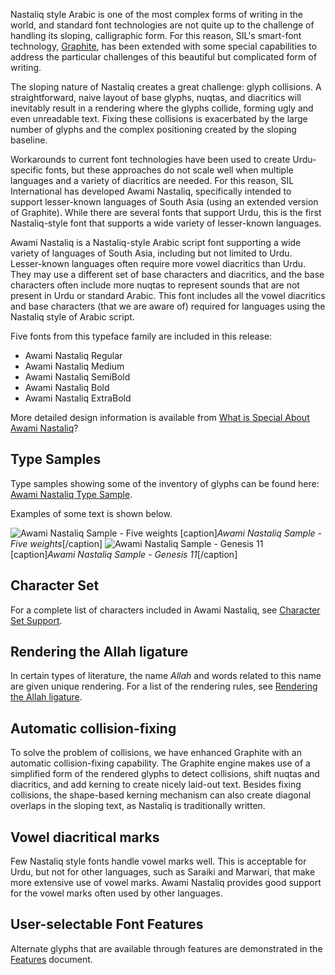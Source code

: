 
Nastaliq style Arabic is one of the most complex forms of writing in the world, and standard font technologies are not quite up to the challenge of handling its sloping, calligraphic form. For this reason, SIL's smart-font technology, [Graphite](http://graphite.sil.org), has been extended with some special capabilities to address the particular challenges of this beautiful but complicated form of writing.

The sloping nature of Nastaliq creates a great challenge: glyph collisions. A straightforward, naive layout of base glyphs, nuqtas, and diacritics will inevitably result in a rendering where the glyphs collide, forming ugly and even unreadable text. Fixing these collisions is exacerbated by the large number of glyphs and the complex positioning created by the sloping baseline.

Workarounds to current font technologies have been used to create Urdu-specific fonts, but these approaches do not scale well when multiple languages and a variety of diacritics are needed. For this reason, SIL International has developed Awami Nastaliq, specifically intended to support lesser-known languages of South Asia (using an extended version of Graphite). While there are several fonts that support Urdu, this is the first Nastaliq-style font that supports a wide variety of lesser-known languages. 

Awami Nastaliq is a Nastaliq-style Arabic script font supporting a wide variety of languages of South Asia, including but not limited to Urdu. Lesser-known languages often require more vowel diacritics than Urdu. They may use a different set of base characters and diacritics, and the base characters often include more nuqtas to represent sounds that are not present in Urdu or standard Arabic. This font includes all the vowel diacritics and base characters (that we are aware of) required for languages using the Nastaliq style of Arabic script.

Five fonts from this typeface family are included in this release:
      
- Awami Nastaliq Regular
- Awami Nastaliq Medium
- Awami Nastaliq SemiBold
- Awami Nastaliq Bold
- Awami Nastaliq ExtraBold

More detailed design information is available from [What is Special About Awami Nastaliq](http://software.sil.org/awami/what-is-special/)? 

## Type Samples

Type samples showing some of the inventory of glyphs can be found here: 
[Awami Nastaliq Type Sample](sample).

Examples of some text is shown below. 

<img class='fullsize' alt='Awami Nastaliq Sample - Five weights' src='https://software.sil.org/awami/wp-content/uploads/sites/33/2022/09/AwamiWeights.png' />
[caption]<em>Awami Nastaliq Sample - Five weights</em>[/caption]


<img class='fullsize' alt='Awami Nastaliq Sample - Genesis 11' src='https://software.sil.org/awami/wp-content/uploads/sites/33/2022/09/AwamiUrduGen11.png' />
[caption]<em>Awami Nastaliq Sample - Genesis 11</em>[/caption]

## Character Set

For a complete list of characters included in Awami Nastaliq, see [Character Set Support](charset).

## Rendering the Allah ligature

In certain types of literature, the name *Allah* and words related to this name are given unique rendering. For a list of the rendering rules, see [Rendering the Allah ligature](allah).

## Automatic collision-fixing

To solve the problem of collisions, we have enhanced Graphite with an automatic collision-fixing capability. The Graphite engine makes use of a simplified form of the rendered glyphs to detect collisions, shift nuqtas and diacritics, and add kerning to create nicely laid-out text. Besides fixing collisions, the shape-based kerning mechanism can also create diagonal overlaps in the sloping text, as Nastaliq is traditionally written. 

## Vowel diacritical marks

Few Nastaliq style fonts handle vowel marks well. This is acceptable for Urdu, but not for other languages, such as Saraiki and Marwari, that make more extensive use of vowel marks. Awami Nastaliq provides good support for the vowel marks often used by other languages.

## User-selectable Font Features

Alternate glyphs that are available through features are demonstrated in the [Features](features) document. 
